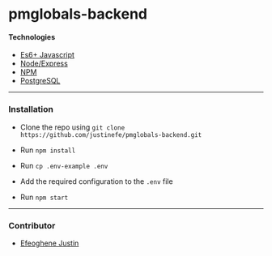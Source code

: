 # pmglobals-backend

#### Technologies

- [Es6+ Javascript](https://www.ecma-international.org/ecma-262/9.0/index.html)
- [Node/Express](https://nodejs.org/en/)
- [NPM](npmjs.com)
- [PostgreSQL](https://www.postgresql.org/)

---

### Installation

- Clone the repo using `git clone https://github.com/justinefe/pmglobals-backend.git`

- Run `npm install`

- Run `cp .env-example .env`

- Add the required configuration to the `.env` file

- Run `npm start`

---

### Contributor

- [Efeoghene Justin](https://github.com/justinefe)
